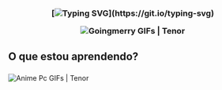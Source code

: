 <h3 align="center">

[![Typing SVG](https://readme-typing-svg.demolab.com?font=Fira+Code&duration=3000&pause=1000&color=317977&width=435&lines=~~OLA!+MEU+NOME+%C3%89+ALEF~~;~~E+AQUI+SE+INICIA~~;~~MINHA+AVENTURA+NA+PROGRAMA%C3%87%C3%83O~~)](https://git.io/typing-svg)

![Goingmerry GIFs | Tenor](https://media.tenor.com/rvwJutnzfnEAAAAC/one-piece.gif)

## O que estou aprendendo?  <h3 align="center">
![Anime Pc GIFs | Tenor](https://media.tenor.com/2c7diqh1oVIAAAAM/anime-computer.gif)
